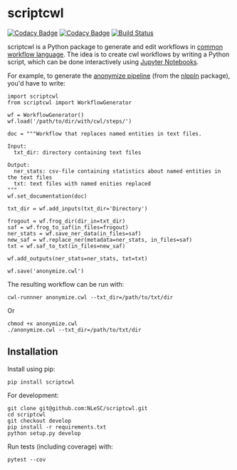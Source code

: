 # scriptcwl

[![Codacy Badge](https://api.codacy.com/project/badge/Grade/8f383bca18384d8187c10c27affa9d53)](https://www.codacy.com/app/j-vanderzwaan/scriptcwl?utm_source=github.com&amp;utm_medium=referral&amp;utm_content=NLeSC/scriptcwl&amp;utm_campaign=Badge_Grade)
[![Codacy Badge](https://api.codacy.com/project/badge/Coverage/8f383bca18384d8187c10c27affa9d53)](https://www.codacy.com/app/j-vanderzwaan/scriptcwl?utm_source=github.com&utm_medium=referral&utm_content=NLeSC/scriptcwl&utm_campaign=Badge_Coverage)
[![Build Status](https://travis-ci.org/NLeSC/scriptcwl.svg?branch=master)](https://travis-ci.org/NLeSC/scriptcwl)


scriptcwl is a Python package to generate and edit workflows in
[common workflow language](http://www.commonwl.org/). The idea is to create
cwl workflows by writing a Python script, which can be done interactively using
[Jupyter Notebooks](http://jupyter.org/).

For example, to generate the [anonymize pipeline](https://github.com/WhatWorksWhenForWhom/nlppln/blob/develop/cwl/anonymize.cwl) (from the
[nlppln](https://github.com/WhatWorksWhenForWhom/nlppln) package), you'd have to write:

```
import scriptcwl
from scriptcwl import WorkflowGenerator

wf = WorkflowGenerator()
wf.load('/path/to/dir/with/cwl/steps/')

doc = """Workflow that replaces named entities in text files.

Input:
  txt_dir: directory containing text files

Output:
  ner_stats: csv-file containing statistics about named entities in the text files
  txt: text files with named enities replaced
"""
wf.set_documentation(doc)

txt_dir = wf.add_inputs(txt_dir='Directory')

frogout = wf.frog_dir(dir_in=txt_dir)
saf = wf.frog_to_saf(in_files=frogout)
ner_stats = wf.save_ner_data(in_files=saf)
new_saf = wf.replace_ner(metadata=ner_stats, in_files=saf)
txt = wf.saf_to_txt(in_files=new_saf)

wf.add_outputs(ner_stats=ner_stats, txt=txt)

wf.save('anonymize.cwl')
```

The resulting workflow can be run with:
```
cwl-runnner anonymize.cwl --txt_dir=/path/to/txt/dir
```

Or

```
chmod +x anonymize.cwl
./anonymize.cwl --txt_dir=/path/to/txt/dir
```

## Installation

Install using pip:

```
pip install scriptcwl
```

For development:

```
git clone git@github.com:NLeSC/scriptcwl.git
cd scriptcwl
git checkout develop
pip install -r requirements.txt
python setup.py develop
```

Run tests (including coverage) with:
```
pytest --cov
```
